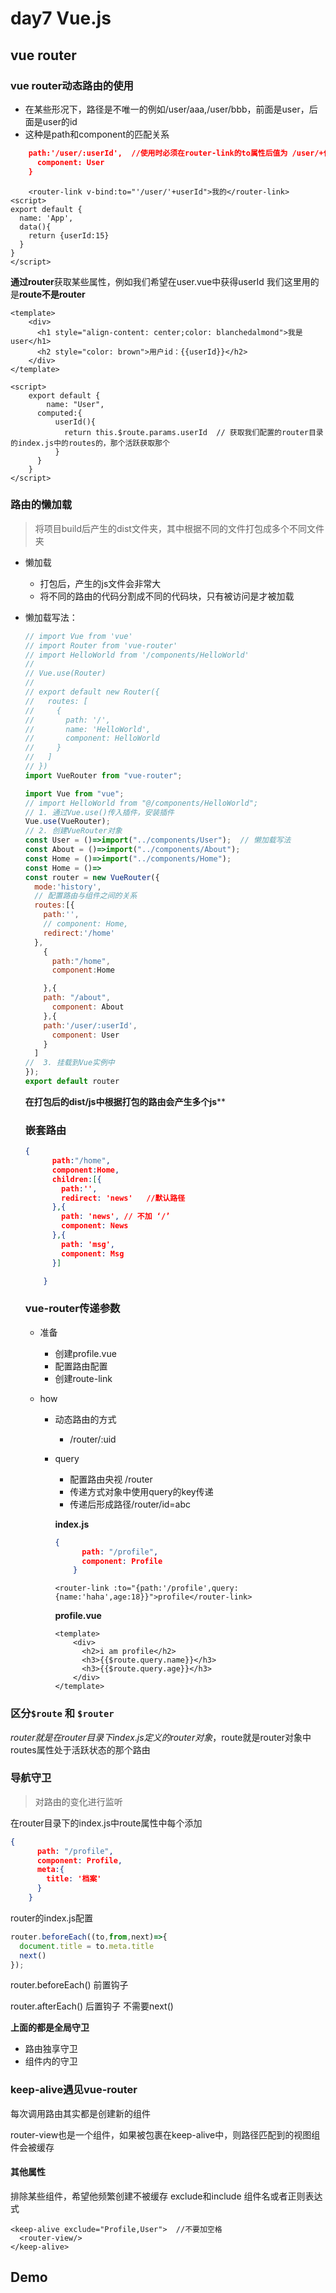 # day7 Vue.js

## vue router

### vue router动态路由的使用

* 在某些形况下，路径是不唯一的例如/user/aaa,/user/bbb，前面是user，后面是user的id
* 这种是path和component的匹配关系

```json
    path:'/user/:userId',  //使用时必须在router-link的to属性后值为 /user/+任意值
      component: User
    }
```

```vue
    <router-link v-bind:to="'/user/'+userId">我的</router-link>
<script>
export default {
  name: 'App',
  data(){
    return {userId:15}
  }
}
</script>
```

**通过router**获取某些属性，例如我们希望在user.vue中获得userId  我们这里用的是**route不是router**

```vue
<template>
    <div>
      <h1 style="align-content: center;color: blanchedalmond">我是user</h1>
      <h2 style="color: brown">用户id：{{userId}}</h2>
    </div>
</template>

<script>
    export default {
        name: "User",
      computed:{
          userId(){
            return this.$route.params.userId  // 获取我们配置的router目录的index.js中的routes的，那个活跃获取那个
          }
      }
    }
</script>
```

### 路由的懒加载

> 将项目build后产生的dist文件夹，其中根据不同的文件打包成多个不同文件夹

* 懒加载

  * 打包后，产生的js文件会非常大
  * 将不同的路由的代码分割成不同的代码块，只有被访问是才被加载

* 懒加载写法：

  ```javascript
  // import Vue from 'vue'
  // import Router from 'vue-router'
  // import HelloWorld from '/components/HelloWorld'
  //
  // Vue.use(Router)
  //
  // export default new Router({
  //   routes: [
  //     {
  //       path: '/',
  //       name: 'HelloWorld',
  //       component: HelloWorld
  //     }
  //   ]
  // })
  import VueRouter from "vue-router";
  
  import Vue from "vue";
  // import HelloWorld from "@/components/HelloWorld";
  // 1. 通过Vue.use()传入插件，安装插件
  Vue.use(VueRouter);
  // 2. 创建VueRouter对象
  const User = ()=>import("../components/User");  // 懒加载写法
  const About = ()=>import("../components/About");
  const Home = ()=>import("../components/Home");
  const Home = ()=>
  const router = new VueRouter({
    mode:'history',
    // 配置路由与组件之间的关系
    routes:[{
      path:'',
      // component: Home,
      redirect:'/home'
    },
      {
        path:"/home",
        component:Home
  
      },{
      path: "/about",
        component: About
      },{
      path:'/user/:userId',
        component: User
      }
    ]
  //  3. 挂载到Vue实例中
  });
  export default router
  
  ```

  **在打包后的dist/js中根据打包的路由会产生多个js****

  

  ### 嵌套路由

  ```json
  {
        path:"/home",
        component:Home,
        children:[{
          path:'',
          redirect: 'news'   //默认路径
        },{
          path: 'news', // 不加 ‘/’
          component: News
        },{
          path: 'msg',
          component: Msg
        }]
  
      }
  ```

  ### vue-router传递参数

  * 准备

    * 创建profile.vue
    * 配置路由配置
    * 创建route-link

  * how

    * 动态路由的方式

      * /router/:uid

    * query

      * 配置路由央视 /router
      * 传递方式对象中使用query的key传递
      * 传递后形成路径/router/id=abc

      **index.js**

      ```json
      {
            path: "/profile",
            component: Profile
          }
      ```

      ```vue
      <router-link :to="{path:'/profile',query:{name:'haha',age:18}}">profile</router-link>
      ```

      **profile.vue**

      ```vue
      <template>
          <div>
            <h2>i am profile</h2>
            <h3>{{$route.query.name}}</h3>
            <h3>{{$route.query.age}}</h3>
          </div>
      </template>
      ```

      
      
### 区分`$route` 和 `$router`

$router就是在router目录下index.js定义的router对象，$route就是router对象中routes属性处于活跃状态的那个路由

### 导航守卫

> 对路由的变化进行监听

在router目录下的index.js中route属性中每个添加

```json
{
      path: "/profile",
      component: Profile,
      meta:{
        title: '档案'
      }
    }
```

router的index.js配置

```javascript
router.beforeEach((to,from,next)=>{
  document.title = to.meta.title
  next()
});
```

router.beforeEach() 前置钩子

router.afterEach() 后置钩子 不需要next()

**上面的都是全局守卫**

* 路由独享守卫
* 组件内的守卫



### keep-alive遇见vue-router

每次调用路由其实都是创建新的组件

router-view也是一个组件，如果被包裹在keep-alive中，则路径匹配到的视图组件会被缓存

#### 其他属性

排除某些组件，希望他频繁创建不被缓存  exclude和include 组件名或者正则表达式

```vue
<keep-alive exclude="Profile,User">  //不要加空格
  <router-view/>
</keep-alive>
```

## Demo

